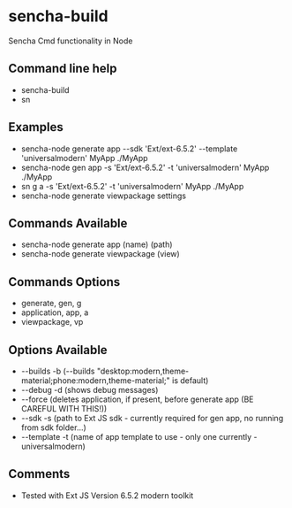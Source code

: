 # sencha-build

Sencha Cmd functionality in Node

## Command line help
* sencha-build
* sn

## Examples
* sencha-node generate app --sdk 'Ext/ext-6.5.2' --template 'universalmodern' MyApp ./MyApp
* sencha-node gen app -s 'Ext/ext-6.5.2' -t 'universalmodern' MyApp ./MyApp
* sn g a -s 'Ext/ext-6.5.2' -t 'universalmodern' MyApp ./MyApp
* sencha-node generate viewpackage settings

## Commands Available
* sencha-node generate app (name) (path)
* sencha-node generate viewpackage (view)

## Commands Options
* generate, gen, g
* application, app, a
* viewpackage, vp

## Options Available
* --builds -b (--builds "desktop:modern,theme-material;phone:modern,theme-material;" is default)
* --debug -d (shows debug messages)
* --force (deletes application, if present, before generate app (BE CAREFUL WITH THIS!))
* --sdk -s (path to Ext JS sdk - currently required for gen app, no running from sdk folder...)
* --template -t (name of app template to use - only one currently - universalmodern)

## Comments
* Tested with Ext JS Version 6.5.2 modern toolkit
